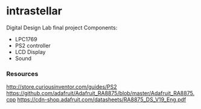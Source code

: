 # intrastellar
Digital Design Lab final project
Components: 
- LPC1769
- PS2 controller
- LCD Display
- Sound

### Resources
http://store.curiousinventor.com/guides/PS2
https://github.com/adafruit/Adafruit_RA8875/blob/master/Adafruit_RA8875.cpp
https://cdn-shop.adafruit.com/datasheets/RA8875_DS_V19_Eng.pdf
